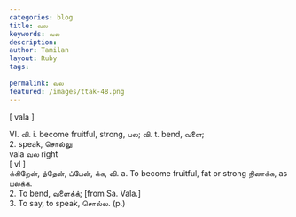 ```yaml
---
categories: blog
title: வல
keywords: வல
description: 
author: Tamilan
layout: Ruby
tags: 
 
permalink: வல
featured: /images/ttak-48.png
---
```

  
[ vala ]  
  
VI. வி. i. become fruitful, strong, பல; வி. t. bend, வளை;   
2. speak, சொல்லு  
vala வல right  
[ vl ]  
க்கிறேன், த்தேன், ப்பேன், க்க, வி. a. To become fruitful, fat or strong நிணக்க, as பலக்க.   
2. To bend, வளைக்க்; [from Sa. Vala.]  
3. To say, to speak, சொல்ல. (p.)